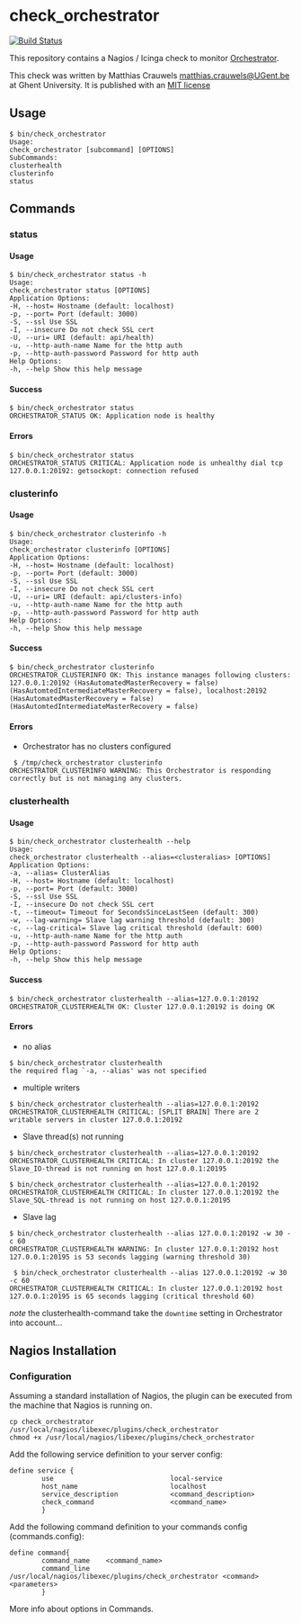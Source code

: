# check_orchestrator
[![Build Status](https://travis-ci.org/mcrauwel/go-check-orchestrator.svg?branch=master)](https://travis-ci.org/mcrauwel/go-check-orchestrator)

This repository contains a Nagios / Icinga check to monitor [Orchestrator](https://github.com/github/orchestrator).

This check was written by Matthias Crauwels <matthias.crauwels@UGent.be> at Ghent University. It is published with an [MIT license](LICENSE)

## Usage
```
$ bin/check_orchestrator
Usage:
check_orchestrator [subcommand] [OPTIONS]
SubCommands:
clusterhealth
clusterinfo
status
```

## Commands
### status
#### Usage
```
$ bin/check_orchestrator status -h
Usage:
check_orchestrator status [OPTIONS]
Application Options:
-H, --host= Hostname (default: localhost)
-p, --port= Port (default: 3000)
-S, --ssl Use SSL
-I, --insecure Do not check SSL cert
-U, --uri= URI (default: api/health)
-u, --http-auth-name Name for the http auth 
-p, --http-auth-password Password for http auth  
Help Options:
-h, --help Show this help message
```

#### Success
```
$ bin/check_orchestrator status
ORCHESTRATOR_STATUS OK: Application node is healthy
```

#### Errors
```
$ bin/check_orchestrator status
ORCHESTRATOR_STATUS CRITICAL: Application node is unhealthy dial tcp 127.0.0.1:20192: getsockopt: connection refused
```

### clusterinfo
#### Usage
```
$ bin/check_orchestrator clusterinfo -h
Usage:
check_orchestrator clusterinfo [OPTIONS]
Application Options:
-H, --host= Hostname (default: localhost)
-p, --port= Port (default: 3000)
-S, --ssl Use SSL
-I, --insecure Do not check SSL cert
-U, --uri= URI (default: api/clusters-info)
-u, --http-auth-name Name for the http auth 
-p, --http-auth-password Password for http auth 
Help Options:
-h, --help Show this help message
```

#### Success
```
$ bin/check_orchestrator clusterinfo
ORCHESTRATOR_CLUSTERINFO OK: This instance manages following clusters: 127.0.0.1:20192 (HasAutomatedMasterRecovery = false) (HasAutomtedIntermediateMasterRecovery = false), localhost:20192 (HasAutomatedMasterRecovery = false) (HasAutomtedIntermediateMasterRecovery = false)
```
#### Errors
- Orchestrator has no clusters configured
```
 $ /tmp/check_orchestrator clusterinfo
ORCHESTRATOR_CLUSTERINFO WARNING: This Orchestrator is responding correctly but is not managing any clusters.
```

### clusterhealth
#### Usage
```
$ bin/check_orchestrator clusterhealth --help
Usage:
check_orchestrator clusterhealth --alias=<clusteralias> [OPTIONS]
Application Options:
-a, --alias= ClusterAlias
-H, --host= Hostname (default: localhost)
-p, --port= Port (default: 3000)
-S, --ssl Use SSL
-I, --insecure Do not check SSL cert
-t, --timeout= Timeout for SecondsSinceLastSeen (default: 300)
-w, --lag-warning= Slave lag warning threshold (default: 300)
-c, --lag-critical= Slave lag critical threshold (default: 600)
-u, --http-auth-name Name for the http auth 
-p, --http-auth-password Password for http auth 
Help Options:
-h, --help Show this help message
```

#### Success
```
$ bin/check_orchestrator clusterhealth --alias=127.0.0.1:20192
ORCHESTRATOR_CLUSTERHEALTH OK: Cluster 127.0.0.1:20192 is doing OK
```

#### Errors
- no alias
```
$ bin/check_orchestrator clusterhealth
the required flag `-a, --alias' was not specified
```

- multiple writers
```
$ bin/check_orchestrator clusterhealth --alias=127.0.0.1:20192
ORCHESTRATOR_CLUSTERHEALTH CRITICAL: [SPLIT BRAIN] There are 2 writable servers in cluster 127.0.0.1:20192
```

- Slave thread(s) not running
```
$ bin/check_orchestrator clusterhealth --alias=127.0.0.1:20192
ORCHESTRATOR_CLUSTERHEALTH CRITICAL: In cluster 127.0.0.1:20192 the Slave_IO-thread is not running on host 127.0.0.1:20195
```
```
$ bin/check_orchestrator clusterhealth --alias=127.0.0.1:20192
ORCHESTRATOR_CLUSTERHEALTH CRITICAL: In cluster 127.0.0.1:20192 the Slave_SQL-thread is not running on host 127.0.0.1:20195
```

- Slave lag
```
$ bin/check_orchestrator clusterhealth --alias 127.0.0.1:20192 -w 30 -c 60
ORCHESTRATOR_CLUSTERHEALTH WARNING: In cluster 127.0.0.1:20192 host 127.0.0.1:20195 is 53 seconds lagging (warning threshold 30)

 $ bin/check_orchestrator clusterhealth --alias 127.0.0.1:20192 -w 30 -c 60
ORCHESTRATOR_CLUSTERHEALTH CRITICAL: In cluster 127.0.0.1:20192 host 127.0.0.1:20195 is 65 seconds lagging (critical threshold 60)
```

*note* the clusterhealth-command take the `downtime` setting in Orchestrator into account...

## Nagios Installation

### Configuration

Assuming a standard installation of Nagios, the plugin can be executed from the machine that Nagios is running on.

```
cp check_orchestrator /usr/local/nagios/libexec/plugins/check_orchestrator
chmod +x /usr/local/nagios/libexec/plugins/check_orchestrator
```

Add the following service definition to your server config:

```
define service {
        use                             local-service
        host_name                       localhost
        service_description             <command_description>
        check_command                   <command_name>
        }
```

Add the following command definition to your commands config (commands.config):


```
define command{
        command_name    <command_name>
        command_line    /usr/local/nagios/libexec/plugins/check_orchestrator <command> <parameters>
        }
```

More info about options in Commands.


